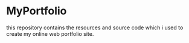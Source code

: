 # MyPortfolio
this repository contains the resources and source code which i used to create  my online web portfolio site.
